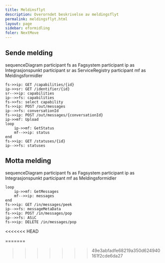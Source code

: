 ```yaml
---
title: Meldinsflyt
description: Overorndet beskrivelse av meldingsflyt
permalink: meldingsflyt.html
layout: page
sidebar: eformidling
foler: NextMove
---
```


## Sende melding

<div class="mermaid">

sequenceDiagram
    participant fs as Fagsystem
    participant ip as Integrasjonspunkt
    participant sr as ServiceRegistry
    participant mf  as Meldingsformidler

    
    fs->>ip: GET /capabilities/{id}
    ip->>sr: GET /identifier/{id}
    sr-->>ip: capabilities
    ip-->>fs: capabilities
    fs->>fs: select capability
    fs->>ip: POST /out/messages
    ip-->>fs: conversationId
    fs->>ip: POST /out/messages/{conversationId}
    ip->>mf: Upload
    loop 
        ip->>mf: GetStatus
        mf-->>ip: status
    end
    fs->>ip: GET /statuses/{id}
    ip-->>fs: statuses

</div>

## Motta melding

<div class="mermaid">

sequenceDiagram
    participant fs as Fagsystem
    participant ip as Integrasjonspunkt
    participant mf  as Meldingsformidler

    loop
        ip->>mf: GetMessages
        mf-->>ip: messages
    end
    fs->>ip: GET /in/messages/peek 
    ip-->>fs: messageMetaData
    fs->>ip: POST /in/messages/pop
    ip-->>fs: ASiC
    fs->>ip: DELETE /in/messages/pop

</div>

<<<<<<< HEAD

    
=======
>>>>>>> 49e3abfadfe68219a350d624940161f2cde6da27
